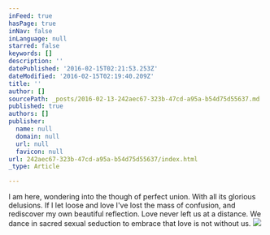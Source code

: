 ```yaml
---
inFeed: true
hasPage: true
inNav: false
inLanguage: null
starred: false
keywords: []
description: ''
datePublished: '2016-02-15T02:21:53.253Z'
dateModified: '2016-02-15T02:19:40.209Z'
title: ''
author: []
sourcePath: _posts/2016-02-13-242aec67-323b-47cd-a95a-b54d75d55637.md
published: true
authors: []
publisher:
  name: null
  domain: null
  url: null
  favicon: null
url: 242aec67-323b-47cd-a95a-b54d75d55637/index.html
_type: Article

---
```

I am here, wondering into the though of perfect union. With all its glorious delusions.  If I let loose and love I've lost the mass of confusion, and rediscover my own beautiful reflection. Love never left us at a distance. We dance in sacred sexual seduction to embrace that  love is not without us.
![](https://the-grid-user-content.s3-us-west-2.amazonaws.com/c840eee9-24ba-4d59-beba-2302b39a6afc.jpg)